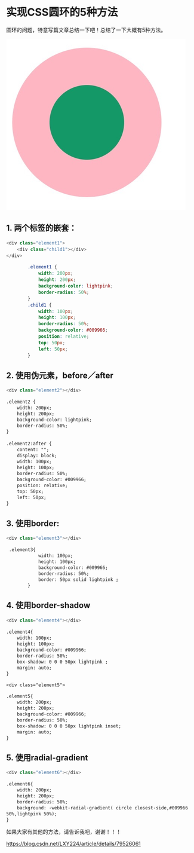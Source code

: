 # 实现CSS圆环的5种方法

圆环的问题，特意写篇文章总结一下吧！总结了一下大概有5种方法。

![img](image-201809211744/image-20180921174309460.png)

## 1. 两个标签的嵌套：

```javascript
<div class="element1">
    <div class="child1"></div>
</div>

```

```css
        .element1 {
            width: 200px;
            height: 200px;
            background-color: lightpink;
            border-radius: 50%;
        }
        .child1 {
            width: 100px;
            height: 100px;
            border-radius: 50%;
            background-color: #009966;
            position: relative;
            top: 50px;
            left: 50px;
        }
```



## 2. 使用伪元素，before／after

```javascript
<div class="element2"></div>

```

```
.element2 {
    width: 200px;
    height: 200px;
    background-color: lightpink;
    border-radius: 50%;
}

.element2:after {
    content: "";
    display: block;
    width: 100px;
    height: 100px;
    border-radius: 50%;
    background-color: #009966;
    position: relative;
    top: 50px;
    left: 50px;
}
```



## 3. 使用border:

```javascript
<div class="element3"></div>

```

```
 .element3{
            width: 100px;
            height: 100px;
            background-color: #009966;
            border-radius: 50%;
            border: 50px solid lightpink ;
        }

```



## 4. 使用border-shadow

```javascript
<div class="element4"></div>
```

```
.element4{
    width: 100px;
    height: 100px;
    background-color: #009966;
    border-radius: 50%;
    box-shadow: 0 0 0 50px lightpink ;
    margin: auto;
}
```

```
<div class="element5">
```

```
.element5{
    width: 200px;
    height: 200px;
    background-color: #009966;
    border-radius: 50%;
    box-shadow: 0 0 0 50px lightpink inset;
    margin: auto;
}
```



## 5. 使用radial-gradient

```javascript
<div class="element6"></div>
```

```
.element6{
    width: 200px;
    height: 200px;
    border-radius: 50%;
    background: -webkit-radial-gradient( circle closest-side,#009966 50%,lightpink 50%);
}

```

如果大家有其他的方法，请告诉我吧，谢谢！！！



https://blog.csdn.net/LXY224/article/details/79526061